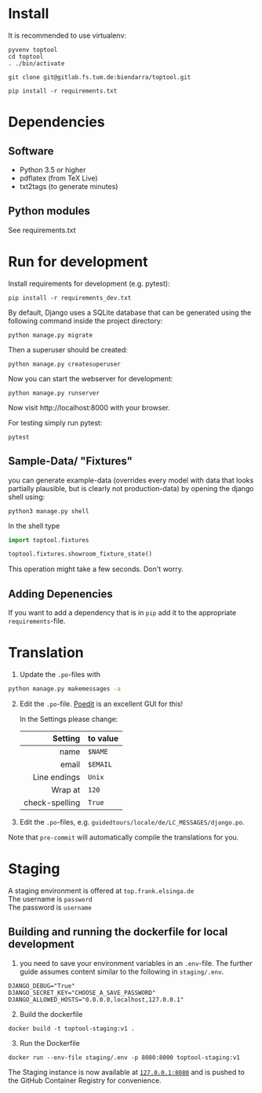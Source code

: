 # Install

It is recommended to use virtualenv:

    pyvenv toptool
    cd toptool
    . ./bin/activate

    git clone git@gitlab.fs.tum.de:biendarra/toptool.git

    pip install -r requirements.txt

# Dependencies

## Software

-   Python 3.5 or higher
-   pdflatex (from TeX Live)
-   txt2tags (to generate minutes)

## Python modules

See requirements.txt

# Run for development

Install requirements for development (e.g. pytest):

    pip install -r requirements_dev.txt

By default, Django uses a SQLite database that can be generated using the
following command inside the project directory:

    python manage.py migrate

Then a superuser should be created:

    python manage.py createsuperuser

Now you can start the webserver for development:

    python manage.py runserver

Now visit http://localhost:8000 with your browser.

For testing simply run pytest:

    pytest

## Sample-Data/ "Fixtures"

you can generate example-data (overrides every model with data that looks partially plausible, but is clearly not
production-data)
by opening the django shell using:

```shell
python3 manage.py shell
```

In the shell type

```python
import toptool.fixtures

toptool.fixtures.showroom_fixture_state()
```

This operation might take a few seconds. Don't worry.

## Adding Depenencies

If you want to add a dependency that is in `pip` add it to the appropriate `requirements`-file.

# Translation

1. Update the `.po`-files with

```bash
python manage.py makemessages -a
```

2. Edit the `.po`-file. [Poedit](https://poedit.net) is an excellent GUI for this!

    In the Settings please change:

    |        Setting | to value |
    | -------------: | -------- |
    |           name | `$NAME`  |
    |          email | `$EMAIL` |
    |   Line endings | `Unix`   |
    |        Wrap at | `120`    |
    | check-spelling | `True`   |

3. Edit the `.po`-files, e.g. `guidedtours/locale/de/LC_MESSAGES/django.po`.

Note that `pre-commit` will automatically compile the translations for you.

# Staging

A staging environment is offered at `top.frank.elsinga.de`  
The username is `password`  
The password is `username`

## Building and running the dockerfile for local development

1. you need to save your environment variables in an `.env`-file.
   The further guide assumes content similar to the following in `staging/.env`.

```
DJANGO_DEBUG="True"
DJANGO_SECRET_KEY="CHOOSE_A_SAVE_PASSWORD"
DJANGO_ALLOWED_HOSTS="0.0.0.0,localhost,127.0.0.1"
```

2. Build the dockerfile

```
docker build -t toptool-staging:v1 .
```

3. Run the Dockerfile

```
docker run --env-file staging/.env -p 8080:8000 toptool-staging:v1
```

The Staging instance is now available at [`127.0.0.1:8080`](http://127.0.0.1:8080/) and is pushed to the GitHub Container Registry for convenience.
